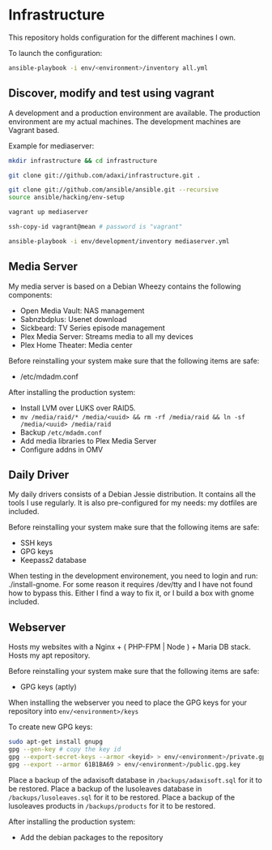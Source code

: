 Infrastructure
==============

This repository holds configuration for the different machines I own.

To launch the configuration:

```sh
ansible-playbook -i env/<environment>/inventory all.yml
```

Discover, modify and test using vagrant
---------------------------------------

A development and a production environment are available. The production environment
are my actual machines. The development machines are Vagrant based.

Example for mediaserver:

```sh
mkdir infrastructure && cd infrastructure

git clone git://github.com/adaxi/infrastructure.git .

git clone git://github.com/ansible/ansible.git --recursive
source ansible/hacking/env-setup

vagrant up mediaserver

ssh-copy-id vagrant@mean # password is "vagrant"

ansible-playbook -i env/development/inventory mediaserver.yml
```


Media Server
------------

My media server is based on a Debian Wheezy contains the following components:
 * Open Media Vault: NAS management
 * Sabnzbdplus: Usenet download
 * Sickbeard: TV Series episode management
 * Plex Media Server: Streams media to all my devices
 * Plex Home Theater: Media center


Before reinstalling your system make sure that the following items are safe:
 * /etc/mdadm.conf

After installing the production system:
 * Install LVM over LUKS over RAID5.
 * ```mv /media/raid/* /media/<uuid> && rm -rf /media/raid && ln -sf /media/<uuid> /media/raid```
 * Backup ```/etc/mdadm.conf```
 * Add media libraries to Plex Media Server
 * Configure addns in OMV


Daily Driver
------------

My daily drivers consists of a Debian Jessie distribution. It contains all the tools
I use regularly. It is also pre-configured for my needs: my dotfiles are included.

Before reinstalling your system make sure that the following items are safe:
 * SSH keys
 * GPG keys
 * Keepass2 database

When testing in the development environement, you need to login and run:
./install-gnome.
For some reason it requires /dev/tty and I have not found how to bypass
this. Either I find a way to fix it, or I build a box with gnome included.


Webserver
---------

Hosts my websites with a Nginx + ( PHP-FPM | Node ) + Maria DB stack.
Hosts my apt repository.

Before reinstalling your system make sure that the following items are safe:
 * GPG keys (aptly)

When installing the webserver you need to place the GPG keys for your repository
into ```env/<environment>/keys```

To create new GPG keys:
```sh
sudo apt-get install gnupg
gpg --gen-key # copy the key id
gpg --export-secret-keys --armor <keyid> > env/<environment>/private.gpg.key
gpg --export --armor 61B1BA69 > env/<environment>/public.gpg.key

```

Place a backup of the adaxisoft database in ```/backups/adaxisoft.sql``` for it to be restored.
Place a backup of the lusoleaves database in ```/backups/lusoleaves.sql``` for it to be restored.
Place a backup of the lusoleaves products in ```/backups/products``` for it to be restored.

After installing the production system:
 * Add the debian packages to the repository



